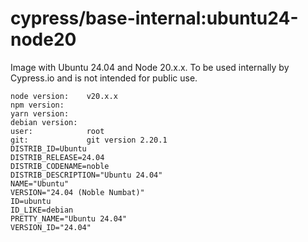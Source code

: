 # cypress/base-internal:ubuntu24-node20

Image with Ubuntu 24.04 and Node 20.x.x. To be used internally by Cypress.io and is not intended for public use.

```
node version:    v20.x.x
npm version:
yarn version:
debian version:
user:            root
git:             git version 2.20.1
DISTRIB_ID=Ubuntu
DISTRIB_RELEASE=24.04
DISTRIB_CODENAME=noble
DISTRIB_DESCRIPTION="Ubuntu 24.04"
NAME="Ubuntu"
VERSION="24.04 (Noble Numbat)"
ID=ubuntu
ID_LIKE=debian
PRETTY_NAME="Ubuntu 24.04"
VERSION_ID="24.04"
```
